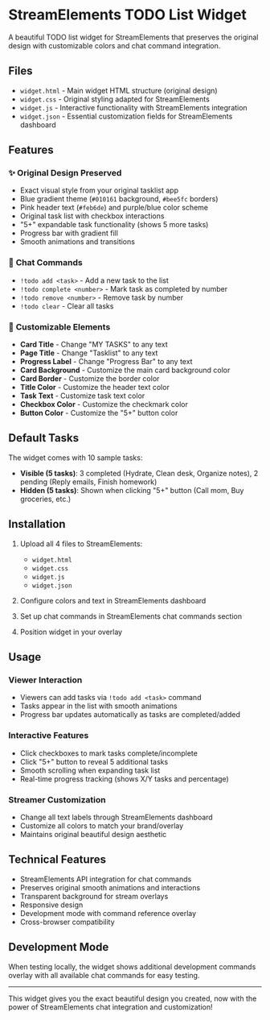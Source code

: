 # StreamElements TODO List Widget

A beautiful TODO list widget for StreamElements that preserves the original design with customizable colors and chat command integration.

## Files

- `widget.html` - Main widget HTML structure (original design)
- `widget.css` - Original styling adapted for StreamElements
- `widget.js` - Interactive functionality with StreamElements integration
- `widget.json` - Essential customization fields for StreamElements dashboard

## Features

### ✨ **Original Design Preserved**
- Exact visual style from your original tasklist app
- Blue gradient theme (`#010161` background, `#bee5fc` borders)
- Pink header text (`#feb6de`) and purple/blue color scheme
- Original task list with checkbox interactions
- "5+" expandable task functionality (shows 5 more tasks)
- Progress bar with gradient fill
- Smooth animations and transitions

### 💬 **Chat Commands**
- `!todo add <task>` - Add a new task to the list
- `!todo complete <number>` - Mark task as completed by number  
- `!todo remove <number>` - Remove task by number
- `!todo clear` - Clear all tasks

### 🎨 **Customizable Elements**
- **Card Title** - Change "MY TASKS" to any text
- **Page Title** - Change "Tasklist" to any text  
- **Progress Label** - Change "Progress Bar" to any text
- **Card Background** - Customize the main card background color
- **Card Border** - Customize the border color
- **Title Color** - Customize the header text color
- **Task Text** - Customize task text color
- **Checkbox Color** - Customize the checkmark color
- **Button Color** - Customize the "5+" button color

## Default Tasks

The widget comes with 10 sample tasks:
- **Visible (5 tasks)**: 3 completed (Hydrate, Clean desk, Organize notes), 2 pending (Reply emails, Finish homework)
- **Hidden (5 tasks)**: Shown when clicking "5+" button (Call mom, Buy groceries, etc.)

## Installation

1. Upload all 4 files to StreamElements:
   - `widget.html`
   - `widget.css`
   - `widget.js`
   - `widget.json`

2. Configure colors and text in StreamElements dashboard
3. Set up chat commands in StreamElements chat commands section
4. Position widget in your overlay

## Usage

### **Viewer Interaction**
- Viewers can add tasks via `!todo add <task>` command
- Tasks appear in the list with smooth animations
- Progress bar updates automatically as tasks are completed/added

### **Interactive Features**
- Click checkboxes to mark tasks complete/incomplete
- Click "5+" button to reveal 5 additional tasks
- Smooth scrolling when expanding task list
- Real-time progress tracking (shows X/Y tasks and percentage)

### **Streamer Customization**
- Change all text labels through StreamElements dashboard
- Customize all colors to match your brand/overlay
- Maintains original beautiful design aesthetic

## Technical Features

- StreamElements API integration for chat commands
- Preserves original smooth animations and interactions
- Transparent background for stream overlays
- Responsive design
- Development mode with command reference overlay
- Cross-browser compatibility

## Development Mode

When testing locally, the widget shows additional development commands overlay with all available chat commands for easy testing.

---

This widget gives you the exact beautiful design you created, now with the power of StreamElements chat integration and customization!
